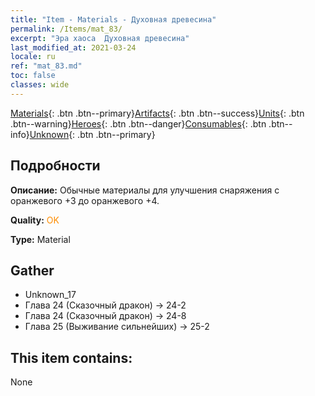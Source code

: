 ```yaml
---
title: "Item - Materials - Духовная древесина"
permalink: /Items/mat_83/
excerpt: "Эра хаоса  Духовная древесина"
last_modified_at: 2021-03-24
locale: ru
ref: "mat_83.md"
toc: false
classes: wide
---
```

 [Materials](/ru/Items/){: .btn .btn--primary}[Artifacts](/ru/Items/Artifacts/){: .btn .btn--success}[Units](/ru/Items/Units/){: .btn .btn--warning}[Heroes](/ru/Items/Heroes/){: .btn .btn--danger}[Consumables](/ru/Items/Consumables/){: .btn .btn--info}[Unknown](/ru/Items/Unknown/){: .btn .btn--primary}

## Подробности
 **Описание:** Обычные материалы для улучшения снаряжения c оранжевого +3 до оранжевого +4.

 **Quality:** <span style="color: #FF8C00">OK</span>

 **Type:** Material

## Gather

*    Unknown_17 
*    Глава 24 (Сказочный дракон) -> 24-2 
*    Глава 24 (Сказочный дракон) -> 24-8 
*    Глава 25 (Выживание сильнейших) -> 25-2 

## This item contains:

  None

